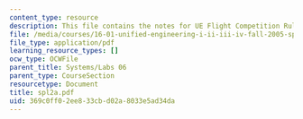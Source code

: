 ```yaml
---
content_type: resource
description: This file contains the notes for UE Flight Competition Rules.
file: /media/courses/16-01-unified-engineering-i-ii-iii-iv-fall-2005-spring-2006/369c0ff02ee833cbd02a8033e5ad34da_spl2a.pdf
file_type: application/pdf
learning_resource_types: []
ocw_type: OCWFile
parent_title: Systems/Labs 06
parent_type: CourseSection
resourcetype: Document
title: spl2a.pdf
uid: 369c0ff0-2ee8-33cb-d02a-8033e5ad34da
---
```

